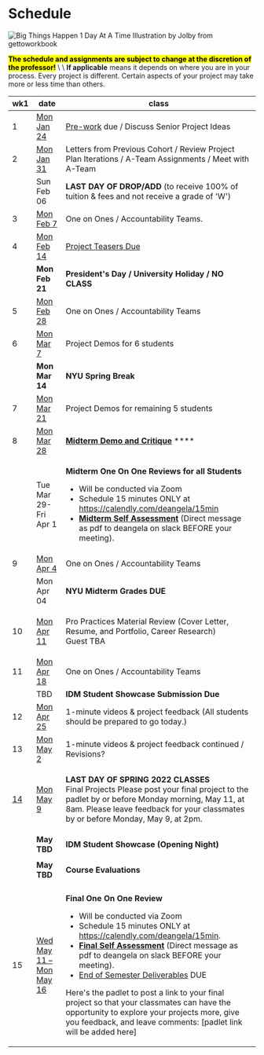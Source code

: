 # Schedule

![Big Things Happen 1 Day At A Time Illustration by Jolby from gettoworkbook](../.gitbook/assets/gettoworkbook\_big\_things.png)

<mark style="background-color:yellow;">**The schedule and assignments are subject to change at the discretion of the professor!**</mark> <mark style="background-color:yellow;"></mark><mark style="background-color:yellow;"></mark> \ <mark style="background-color:yellow;"></mark>\ <mark style="background-color:yellow;"></mark>**If applicable** means it depends on where you are in your process. Every project is different. Certain aspects of your project may take more or less time than others.

| wk1                     | date                                         | class                                                                                                                                                                                                                                                                                                                                                                                                                                                                                                                                                                                                                                                                                                                               |
| ----------------------- | -------------------------------------------- | ----------------------------------------------------------------------------------------------------------------------------------------------------------------------------------------------------------------------------------------------------------------------------------------------------------------------------------------------------------------------------------------------------------------------------------------------------------------------------------------------------------------------------------------------------------------------------------------------------------------------------------------------------------------------------------------------------------------------------------- |
| 1                       | [Mon Jan 24](week1\_detail.md)               | [Pre-work](../pre-work.md) due / Discuss Senior Project Ideas                                                                                                                                                                                                                                                                                                                                                                                                                                                                                                                                                                                                                                                                       |
| 2                       | [Mon Jan 31](week2\_detail.md)               | Letters from Previous Cohort / Review Project Plan Iterations / A-Team Assignments / Meet with A-Team                                                                                                                                                                                                                                                                                                                                                                                                                                                                                                                                                                                                                               |
|                         | Sun Feb 06                                   | **LAST DAY OF DROP/ADD** (to receive 100% of tuition & fees and not receive a grade of 'W')                                                                                                                                                                                                                                                                                                                                                                                                                                                                                                                                                                                                                                         |
| 3                       | [Mon Feb 7](week3\_detail.md)                | One on Ones / Accountability Teams.                                                                                                                                                                                                                                                                                                                                                                                                                                                                                                                                                                                                                                                                                                 |
| 4                       | [Mon Feb 14](week4\_detail.md)               | [Project Teasers Due](../project\_plan/project\_versions.md)                                                                                                                                                                                                                                                                                                                                                                                                                                                                                                                                                                                                                                                                        |
|                         | **Mon Feb 21**                               | **President's Day / University Holiday / NO CLASS**                                                                                                                                                                                                                                                                                                                                                                                                                                                                                                                                                                                                                                                                                 |
| 5                       | [Mon Feb 28](week5\_detail.md)               | One on Ones / Accountability Teams                                                                                                                                                                                                                                                                                                                                                                                                                                                                                                                                                                                                                                                                                                  |
| 6                       | [Mon Mar 7](week6\_detail.md)                | Project Demos for 6 students                                                                                                                                                                                                                                                                                                                                                                                                                                                                                                                                                                                                                                                                                                        |
|                         | **Mon Mar 14**                               | **NYU Spring Break**                                                                                                                                                                                                                                                                                                                                                                                                                                                                                                                                                                                                                                                                                                                |
| 7                       | [Mon Mar 21](week7\_detail.md)               | Project Demos for remaining 5 students                                                                                                                                                                                                                                                                                                                                                                                                                                                                                                                                                                                                                                                                                              |
| 8                       | [Mon Mar 28](week8\_detail.md)               | [**Midterm Demo and Critique**](../critiques-demos-presentations-and-exhibition/midterm-project-demo-instructions.md) ****                                                                                                                                                                                                                                                                                                                                                                                                                                                                                                                                                                                                          |
|                         | Tue Mar 29-Fri Apr 1                         | <p></p><p><strong>Midterm One On One Reviews for all Students</strong></p><ul><li>Will be conducted via Zoom</li><li>Schedule 15 minutes ONLY at <a href="https://calendly.com/deangela/15min">https://calendly.com/deangela/15min</a></li><li><a href="../end_of_semester_deliverables/midterm_self_assessment.md"><strong>Midterm Self Assessment</strong></a> (Direct message as pdf to deangela on slack BEFORE your meeting).</li></ul>                                                                                                                                                                                                                                                                                        |
| 9                       | [Mon Apr 4](week9\_detail.md)                | One on Ones / Accountability Teams                                                                                                                                                                                                                                                                                                                                                                                                                                                                                                                                                                                                                                                                                                  |
|                         | Mon Apr 04                                   | **NYU Midterm Grades DUE**                                                                                                                                                                                                                                                                                                                                                                                                                                                                                                                                                                                                                                                                                                          |
| 10                      | [Mon Apr 11](week10\_detail.md)              | <p>Pro Practices Material Review (Cover Letter, Resume, and Portfolio, Career Research)  <br>Guest TBA</p>                                                                                                                                                                                                                                                                                                                                                                                                                                                                                                                                                                                                                          |
| 11                      | [Mon Apr 18](week11\_detail.md)              | One on Ones / Accountability Teams                                                                                                                                                                                                                                                                                                                                                                                                                                                                                                                                                                                                                                                                                                  |
|                         | TBD                                          | **IDM Student Showcase Submission Due**                                                                                                                                                                                                                                                                                                                                                                                                                                                                                                                                                                                                                                                                                             |
| 12                      | [Mon Apr 25](week12\_detail.md)              | 1-minute videos & project feedback (All students should be prepared to go today.)                                                                                                                                                                                                                                                                                                                                                                                                                                                                                                                                                                                                                                                   |
| 13                      | [Mon May 2](week13\_detail.md)               | 1-minute videos & project feedback continued / Revisions?                                                                                                                                                                                                                                                                                                                                                                                                                                                                                                                                                                                                                                                                           |
| [14](week14\_detail.md) | [Mon May 9](week14\_detail.md)               | <p><strong>LAST DAY OF SPRING 2022 CLASSES</strong><br><strong></strong>Final Projects Please post your final project to the padlet by or before Monday morning, May 11, at 8am. Please leave feedback for your classmates by or before Monday, May 9, at 2pm.</p>                                                                                                                                                                                                                                                                                                                                                                                                                                                                  |
|                         | **May TBD**                                  | **IDM Student Showcase (Opening Night)**                                                                                                                                                                                                                                                                                                                                                                                                                                                                                                                                                                                                                                                                                            |
|                         | **May TBD**                                  | <p><strong>Course Evaluations</strong><br></p>                                                                                                                                                                                                                                                                                                                                                                                                                                                                                                                                                                                                                                                                                      |
| 15                      | [Wed May 11 – Mon May 16](week15\_detail.md) | <p> <strong>Final One On One Review</strong></p><ul><li>Will be conducted via Zoom</li><li>Schedule 15 minutes ONLY at <a href="https://calendly.com/deangela/15min">https://calendly.com/deangela/15min</a>.</li><li><a href="../end_of_semester_deliverables/final_self_assessment.md"><strong>Final Self Assessment</strong></a> (Direct message as pdf to deangela on slack BEFORE your meeting).</li><li><a href="../end_of_semester_deliverables/">End of Semester Deliverables</a> DUE</li></ul><p>Here's the padlet to post a link to your final project so that your classmates can have the opportunity to explore your projects more, give you feedback, and leave comments: [padlet link will be added here]</p><p></p> |
